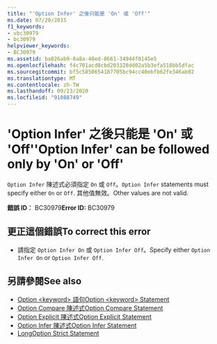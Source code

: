 ```yaml
---
title: "'Option Infer' 之後只能是 'On' 或 'Off'"
ms.date: 07/20/2015
f1_keywords:
- vbc30979
- bc30979
helpviewer_keywords:
- BC30979
ms.assetid: ba826ab9-8a8a-48ed-8661-34944f0145e5
ms.openlocfilehash: f4c701acd8cbd203328dd02a5b3efa518bb5dfac
ms.sourcegitcommit: bf5c5850654187705bc94cc40ebfb62fe346ab02
ms.translationtype: MT
ms.contentlocale: zh-TW
ms.lasthandoff: 09/23/2020
ms.locfileid: "91088749"
---
```

# <a name="option-infer-can-be-followed-only-by-on-or-off"></a><span data-ttu-id="4a9c9-102">'Option Infer' 之後只能是 'On' 或 'Off'</span><span class="sxs-lookup"><span data-stu-id="4a9c9-102">'Option Infer' can be followed only by 'On' or 'Off'</span></span>

<span data-ttu-id="4a9c9-103">`Option Infer` 陳述式必須指定 `On` 或 `Off`。</span><span class="sxs-lookup"><span data-stu-id="4a9c9-103">`Option Infer` statements must specify either `On` or `Off`.</span></span> <span data-ttu-id="4a9c9-104">其他值無效。</span><span class="sxs-lookup"><span data-stu-id="4a9c9-104">Other values are not valid.</span></span>  
  
 <span data-ttu-id="4a9c9-105">**錯誤 ID︰** BC30979</span><span class="sxs-lookup"><span data-stu-id="4a9c9-105">**Error ID:** BC30979</span></span>  
  
## <a name="to-correct-this-error"></a><span data-ttu-id="4a9c9-106">更正這個錯誤</span><span class="sxs-lookup"><span data-stu-id="4a9c9-106">To correct this error</span></span>  
  
- <span data-ttu-id="4a9c9-107">請指定 `Option Infer On` 或 `Option Infer Off`。</span><span class="sxs-lookup"><span data-stu-id="4a9c9-107">Specify either `Option Infer On` or `Option Infer Off`.</span></span>  
  
## <a name="see-also"></a><span data-ttu-id="4a9c9-108">另請參閱</span><span class="sxs-lookup"><span data-stu-id="4a9c9-108">See also</span></span>

- [<span data-ttu-id="4a9c9-109">Option \<keyword> 語句</span><span class="sxs-lookup"><span data-stu-id="4a9c9-109">Option \<keyword> Statement</span></span>](../language-reference/statements/option-keyword-statement.md)
- [<span data-ttu-id="4a9c9-110">Option Compare 陳述式</span><span class="sxs-lookup"><span data-stu-id="4a9c9-110">Option Compare Statement</span></span>](../language-reference/statements/option-compare-statement.md)
- [<span data-ttu-id="4a9c9-111">Option Explicit 陳述式</span><span class="sxs-lookup"><span data-stu-id="4a9c9-111">Option Explicit Statement</span></span>](../language-reference/statements/option-explicit-statement.md)
- [<span data-ttu-id="4a9c9-112">Option Infer 陳述式</span><span class="sxs-lookup"><span data-stu-id="4a9c9-112">Option Infer Statement</span></span>](../language-reference/statements/option-infer-statement.md)
- [<span data-ttu-id="4a9c9-113">Long</span><span class="sxs-lookup"><span data-stu-id="4a9c9-113">Option Strict Statement</span></span>](../language-reference/statements/option-strict-statement.md)
